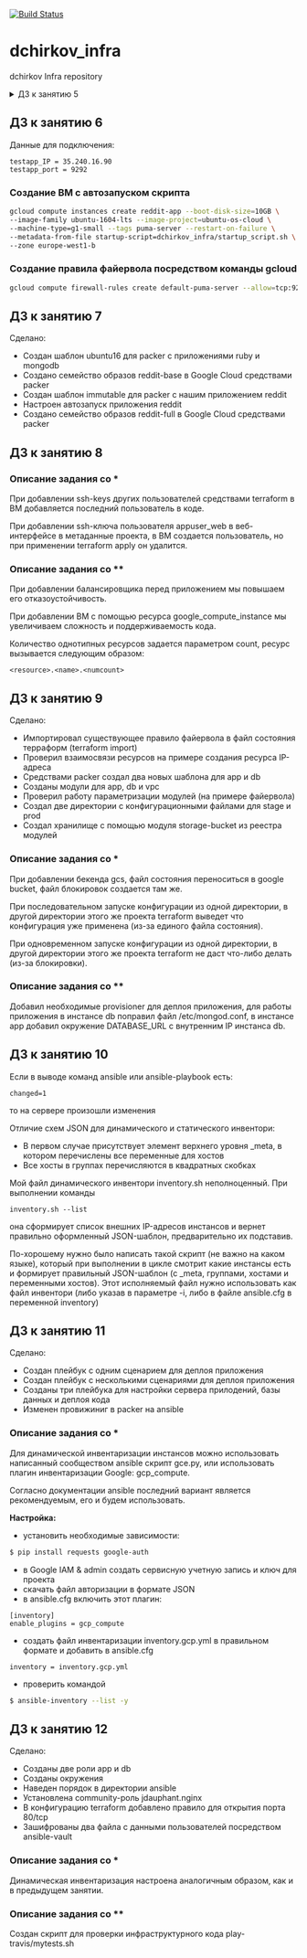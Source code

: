 [![Build Status](https://travis-ci.com/otus-devops-2019-02/dchirkov_infra.svg?branch=master)](https://travis-ci.com/otus-devops-2019-02/dchirkov_infra)

# dchirkov_infra

dchirkov Infra repository

<details>
<summary>ДЗ к занятию 5</summary>

## ДЗ к занятию 5

### SSH-подключение к внутреннему хосту в одну команду

Подключение к не имеющей внешнего доступа ВМ *someinternalhost (10.154.0.3)* с локального компьютера через ВМ *bastion (35.205.222.9)* можно набрав команду:

```
ssh -J dmitry_n_chirkov@35.205.222.9 dmitry_n_chirkov@10.154.0.3
```

\* опция -J появилась в версии OpenSSH 7.3

### SSH-подключение к внутреннему хосту по алиасу

Для подключения по алиасу нужно создать config-файл пользователя на локальной машине:

```bash
$ cat .ssh/config
Host bastion
   HostName 35.205.222.9
   User dmitry_n_chirkov
Host someinternalhost
   HostName 10.154.0.3
   ProxyJump bastion
   User dmitry_n_chirkov
```

### Подключение по VPN

Конфигурация файла setupvpn.sh изменена на версию Ubuntu 18.04 (bionic).
Подключение к VPN осуществляется по доменному имени bastion-vpn.linux.technology
Установен сертификат Let's Encrypt.

Данные для подключения:

```
bastion_IP = 35.205.222.9
someinternalhost_IP = 10.154.0.3
```
</details>

## ДЗ к занятию 6

Данные для подключения:

```
testapp_IP = 35.240.16.90
testapp_port = 9292
```

### Создание ВМ с автозапуском скрипта

```bash
gcloud compute instances create reddit-app --boot-disk-size=10GB \
--image-family ubuntu-1604-lts --image-project=ubuntu-os-cloud \
--machine-type=g1-small --tags puma-server --restart-on-failure \
--metadata-from-file startup-script=dchirkov_infra/startup_script.sh \
--zone europe-west1-b
```

### Создание правила файервола посредством команды gcloud

```bash
gcloud compute firewall-rules create default-puma-server --allow=tcp:9292 --target-tags puma-server
```

## ДЗ к занятию 7

Сделано:

* Создан шаблон ubuntu16 для packer с приложениями ruby и mongodb
* Создано семейство образов reddit-base в Google Cloud средствами packer
* Создан шаблон immutable для packer с нашим приложением reddit
* Настроен автозапуск приложения reddit
* Создано семейство образов reddit-full в Google Cloud средствами packer

## ДЗ к занятию 8

### Описание задания со *

При добавлении ssh-keys других пользователей средствами terraform в ВМ добавляется последний пользователь в коде.

При добавлении ssh-ключа пользователя appuser_web в веб-интерфейсе в метаданные проекта, в ВМ создается пользователь, но
при применении terraform apply он удалится.

### Описание задания со **

При добавлении балансировщика перед приложением мы повышаем его отказоустойчивость.

При добавлении ВМ с помощью ресурса google_compute_instance мы увеличиваем сложность и поддерживаемость кода.

Количество однотипных ресурсов задается параметром count, ресурс вызывается следующим образом:

```
<resource>.<name>.<numcount>
```

## ДЗ к занятию 9

Сделано:

* Импортировал существующее правило файервола в файл состояния терраформ (terraform import)
* Проверил взаимосвязи ресурсов на примере создания ресурса IP-адреса
* Средствами packer создал два новых шаблона для app и db
* Созданы модули для app, db и vpc
* Проверил работу параметризации модулей (на примере файервола)
* Создал две директории с конфигурационными файлами для stage и prod
* Создал хранилище с помощью модуля storage-bucket из реестра модулей

### Описание задания со *

При добавлении бекенда gcs, файл состояния переноситься в google bucket, файл блокировок создается там же.

При последовательном запуске конфигурации из одной директории, в другой директории этого же проекта terraform выведет что конфигурация уже применена (из-за единого файла состояния).

При одновременном запуске конфигурации из одной директории, в другой директории этого же проекта terraform не даст что-либо делать (из-за блокировки).

### Описание задания со **

Добавил необходимые provisioner для деплоя приложения, для работы приложения в инстансе db поправил файл /etc/mongod.conf,
в инстансе app добавил окружение DATABASE_URL с внутренним IP инстанса db.

## ДЗ к занятию 10

Если в выводе команд ansible или ansible-playbook есть:

```
changed=1
```
 
то на сервере произошли изменения

Отличие схем JSON для динамического и статического инвентори:

* В первом случае присутствует элемент верхнего уровня _meta, в котором перечислены все переменные для хостов
* Все хосты в группах перечисляются в квадратных скобках

Мой файл динамического инвентори inventory.sh неполноценный. При выполнении команды 

```
inventory.sh --list
```

она сформирует список внешних IP-адресов инстансов и вернет правильно оформленный JSON-шаблон, предварительно их подставив.

По-хорошему нужно было написать такой скрипт (не важно на каком языке), который при выполнении в цикле смотрит какие инстансы есть
и формирует правильный JSON-шаблон (с _meta, группами, хостами и переменными хостов). 
Этот исполняемый файл нужно использовать как файл инвентори (либо указав в параметре -i, либо в файле ansible.cfg в переменной inventory) 

## ДЗ к занятию 11

Сделано:

* Создан плейбук с одним сценарием для деплоя приложения
* Создан плейбук с несколькими сценариями для деплоя приложения
* Созданы три плейбука для настройки сервера прилодений, базы данных и деплоя кода 
* Изменен провижиниг в packer на ansible 

### Описание задания со *

Для динамической инвентаризации инстансов можно использовать написанный сообществом ansible скрипт gce.py, или использовать
плагин инвентаризации Google: gcp_compute. 

Согласно документации ansible последний вариант является рекомендуемым, его и будем использовать.

**Настройка:**

* установить необходимые зависимости:
```bash
$ pip install requests google-auth
```

* в Google IAM & admin создать сервисную учетную запись и ключ для проекта 
* скачать файл авторизации в формате JSON
* в ansible.cfg включить этот плагин:
```
[inventory]
enable_plugins = gcp_compute
```
* создать файл инвентаризации inventory.gcp.yml в правильном формате и добавить в ansible.cfg
```
inventory = inventory.gcp.yml
```
* проверить командой
```bash
$ ansible-inventory --list -y
```
## ДЗ к занятию 12

Сделано:

* Созданы две роли app и db
* Созданы окружения
* Наведен порядок в директории ansible
* Установлена community-роль jdauphant.nginx
* В конфигурацию terraform добавлено правило для открытия порта 80/tcp 
* Зашифрованы два файла с данными пользователей посредством ansible-vault

### Описание задания со *

Динамическая инвентаризация настроена аналогичным образом, как и в предыдущем занятии. 

### Описание задания со **

Создан скрипт для проверки инфраструктурного кода play-travis/mytests.sh 
